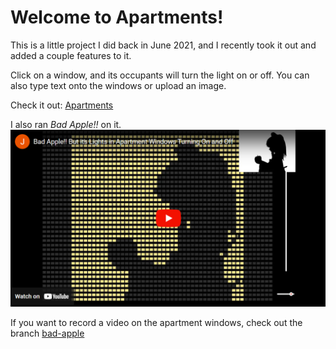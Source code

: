 # Welcome to Apartments!
This is a little project I did back in June 2021, and I recently took it out and added a couple features to it.

Click on a window, and its occupants will turn the light on or off. You can also type text onto the windows or upload an image.

Check it out: [Apartments](https://apartments.jamesweber.dev/)

I also ran <i>Bad Apple!!</i> on it.
[![YouTube video of Bad Apple!! on Apartments](assets/Bad_Apple_Embed.png)](https://www.youtube.com/watch?v=UKjWc4tRXJ4)

If you want to record a video on the apartment windows, check out the branch [bad-apple](https://github.com/jamesweber7/Apartments/tree/bad-apple)